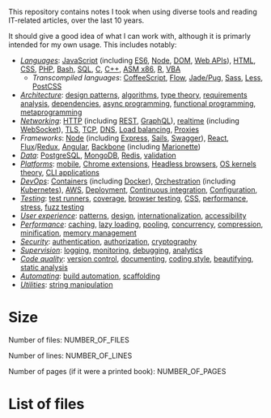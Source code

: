 This repository contains notes I took when using diverse tools and reading IT-related articles, over the last 10 years.

It should give a good idea of what I can work with, although it is primarly intended for my own usage.
This includes notably:
  - _[Languages](Languages)_: [JavaScript](Languages/JavaScript) (including [ES6](Languages/Inter_language/Version_migration/JavaScript/babel.node_cli.txt), [Node](Languages/JavaScript/Node), [DOM](Platforms/Browser/DOM), [Web APIs](Platforms/Browser/DOM)), [HTML](Data/Markup/HTML), [CSS](Design/CSS), [PHP](Languages/PHP), [Bash](To_sort/Bash_Unix/Bash/bash.txt), [SQL](Data/State/Relational_database), [C](Languages/C), [C++](Languages/C++), [ASM x86](Languages/x86), [R](Languages/R), [VBA](Languages/VBA)
     - _Transcompiled languages_: [CoffeeScript](Languages/JavaScript/JavaScript_core/Transpiler/coffeescript.language.txt), [Flow](Languages/JavaScript/JavaScript_core/Transpiler/flow.language.txt), [Jade/Pug](Data/Markup/HTML/Transpiler/jade.language.txt), [Sass](Languages/Language_processing/Post_processing/CSS/_sass.language.txt), [Less](Languages/Language_processing/Post_processing/CSS/_less.language.txt), [PostCSS](Languages/Language_processing/Post_processing/CSS/postcss.language.txt)
  - _[Architecture](Architecture)_: [design patterns](Architecture/Code_design/Design_patterns), [algorithms](Architecture/Code_design/Algorithms), [type theory](Architecture/Code_design/Types), [requirements analysis](Architecture/Code_design/Requirements), [dependencies](Architecture/Dependencies), [async programming](Architecture/Async), [functional programming](Architecture/Functional), [metaprogramming](Languages/Metaprogramming)
   - _[Networking](Networking)_: [HTTP](RPC/Inter_process/HTTP) (including [REST](RPC/Inter_process/Interface_definition/IDL/REST), [GraphQL](RPC/Inter_process/Interface_definition/IDL/GraphQL)), [realtime](RPC/Realtime) (including [WebSocket](RPC/Realtime/WebSocket)), [TLS](Networking/Networking_protocols/SSL_TLS), [TCP](Networking/Networking_protocols/TCP), [DNS](Networking/Networking_protocols/DNS), [Load balancing](Networking/Networking_protocols/Load_balancing), [Proxies](Networking/Networking_protocols/Proxy)
 - _Frameworks_: [Node](Languages/JavaScript/Node) (including [Express](RPC/Web_server/Web_framework/Minimalist/express.node.txt), [Sails](RPC/Web_server/Web_framework/Declarative/sails.express.txt), [Swagger](RPC/Web_server/REST_API_generation/Declarative_opiniated/swagger.http.txt)), [React](Languages/JavaScript/JavaScript_frameworks/View/One_way_data_binding/Virtual_DOM/React), [Flux](Languages/JavaScript/State_management/Flux)/[Redux](Languages/JavaScript/State_management/Flux/Redux), [Angular](Languages/JavaScript/JavaScript_frameworks/MVC/Opiniated/angular.javascript.txt), [Backbone](Languages/JavaScript/JavaScript_frameworks/MVC/Minimalistic/Backbone) (including [Marionette](Languages/JavaScript/JavaScript_frameworks/MVC/Minimalistic/Backbone))
  - _[Data](Data)_: [PostgreSQL](Data/State/Relational_database/SQL.database.txt), [MongoDB](Data/State/Document_oriented_database/mongodb.database.txt), [Redis](Data/State/Key_value_store/Structured/redis.database.txt), [validation](Data/State/Validation)
  - _[Platforms](Platforms)_: [mobile](Platforms/Mobile), [Chrome extensions](Platforms/Browser/Browser_extensions/Chrome/Chrome_extensions_apps.javascript.txt), [Headless browsers](Platforms/Browser/Headless_browser), [OS kernels theory](Platforms/Desktop/OS), [CLI applications](Platforms/Terminal/CLI)
  - _[DevOps](DevOps)_: [Containers](DevOps/Virtualization/Containers) (including [Docker](DevOps/Virtualization/Containers/Core_abstraction/docker.cli.txt)), [Orchestration](DevOps/Supervision/Cluster_orchestration) (including [Kubernetes](DevOps/Supervision/Cluster_orchestration/kubernetes.cli.txt)), [AWS](DevOps/Infrastructure/IaaS/AWS.saas.txt), [Deployment](DevOps/Deployment/Deployment_general), [Continuous integration](DevOps/Deployment/Continuous_integration), [Configuration](DevOps/Configuration),
  - _[Testing](Dev_helpers/Quality_assurance/Testing)_: [test runners](Dev_helpers/Quality_assurance/Testing/Test_runners), [coverage](Dev_helpers/Quality_assurance/Testing/Coverage), [browser testing](Dev_helpers/Quality_assurance/Testing/Browser_testing), [CSS](Dev_helpers/Quality_assurance/Testing/Visual), [performance](Architecture/Performance/Performance_testing), [stress](Dev_helpers/Quality_assurance/Testing/Stress), [fuzz testing](Dev_helpers/Quality_assurance/Testing/Fuzz)
  - _[User experience](UX)_: [patterns](UX), [design](Design), [internationalization](UX/Text/i18n), [accessibility](UX/Accessibility)
  - _[Performance](Architecture/Performance)_: [caching](Architecture/Performance/Optimization/Caching), [lazy loading](Architecture/Performance/Optimization/Lazy_loading), [pooling](Architecture/Performance/Optimization/Pooling), [concurrency](Architecture/Async/Concurrency), [compression](Architecture/Performance/Compression), [minification](Languages/Language_processing/Minification), [memory management](Architecture/Performance/Memory_management)
  - _[Security](Architecture/Security)_: [authentication](Architecture/Security/Authentication), [authorization](Architecture/Security/Authorization), [cryptography](Architecture/Security/Authorization)
  - _[Supervision](Dev_helpers/Insights)_: [logging](Dev_helpers/Insights/Logging), [monitoring](Dev_helpers/Insights/Monitoring), [debugging](Dev_helpers/Quality_assurance/Debugging), [analytics](UX/Behavior/Analytics)
  - _[Code quality](Dev_helpers)_: [version control](Dev_helpers/Coding/Version_control), [documenting](Dev_helpers/Coding/Documentation), [coding style](Languages/Coding_style), [beautifying](Languages/Language_processing/Beautifiers), [static analysis](Languages/Static_analysis)
  - _[Automating](Dev_helpers/Automation)_: [build automation](Dev_helpers/Automation/Build_automation), [scaffolding](Dev_helpers/Automation/Scaffolding)
  - _[Utilities](Utilities)_: [string manipulation](Utilities/Strings)

# Size

Number of files: NUMBER_OF_FILES

Number of lines: NUMBER_OF_LINES

Number of pages (if it were a printed book): NUMBER_OF_PAGES

# List of files
